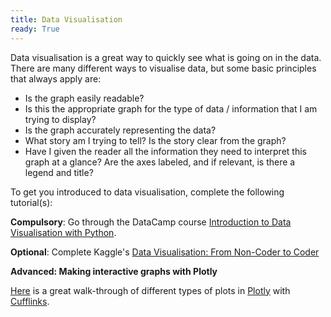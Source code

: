```yaml
---
title: Data Visualisation
ready: True
---
```


Data visualisation is a great way to quickly see what is going on in the data. There are many different ways to visualise data, but some basic principles that always apply are:
- Is the graph easily readable?
- Is this the appropriate graph for the type of data / information that I am trying to display?
- Is the graph accurately representing the data?
- What story am I trying to tell? Is the story clear from the graph?
- Have I given the reader all the information they need to interpret this graph at a glance? Are the axes labeled, and if relevant, is there a legend and title?

To get you introduced to data visualisation, complete the following tutorial(s):

**Compulsory**: Go through the DataCamp course [Introduction to Data Visualisation with
Python](https://www.datacamp.com/courses/introduction-to-data-visualization-with-python).

**Optional**: Complete Kaggle's [Data Visualisation: From Non-Coder to Coder](https://www.kaggle.com/learn/data-visualization-from-non-coder-to-coder)

**Advanced: Making interactive graphs with Plotly**

[Here](https://kyso.io/KyleOS/cufflinks-intro?utm_campaign=News&utm_medium=Community&utm_source=DataCamp.com%20add%20to%20curriculum%20visualisation) is a great walk-through of different types of plots in [Plotly](https://plot.ly/python/) with [Cufflinks](https://plot.ly/ipython-notebooks/cufflinks/).
